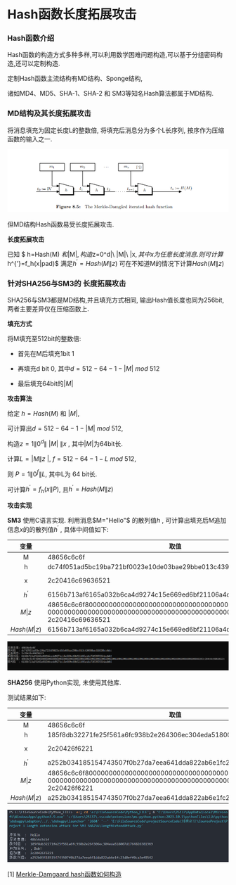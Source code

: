 # Hash函数长度拓展攻击

### Hash函数介绍

Hash函数的构造方式多种多样,可以利用数学困难问题构造,可以基于分组密码构造,还可以定制构造.

定制Hash函数主流结构有MD结构、Sponge结构,

诸如MD4、MD5、SHA-1、SHA-2 和 SM3等知名Hash算法都属于MD结构.

### MD结构及其长度拓展攻击

将消息填充为固定长度L的整数倍, 将填充后消息分为多个L长序列, 按序作为压缩函数的输入之一.

<img title="" src=".\\picture\\MD.png" alt="MD结构" style="zoom:80%;">

但MD结构Hash函数易受长度拓展攻击.



**长度拓展攻击**

已知 $ h=Hash(M) $和$|M|$,   
构造$z=0^d\|\ |M|\ \|x$, 其中x为任意长度消息.  
则可计算$h^{'}=f_h(x\|pad)$ 满足$h^{'}=Hash(M\|z)$
可在不知道M的情况下计算$Hash(M\|z)$



### 针对SHA256与SM3的 长度拓展攻击

SHA256与SM3都是MD结构,并且填充方式相同, 输出Hash值长度也同为256bit, 两者主要差异仅在压缩函数上.

**填充方式**

将M填充至512bit的整数倍: 

- 首先在M后填充1bit 1

- 再填充d bit 0, 其中$d=512-64-1-|M|\ mod\ 512$

- 最后填充64bit的$|M|$

**攻击算法**

给定 $h=Hash(M)$ 和 $|M|$,

可计算出$d=512-64-1-|M| \ mod\ 512$,

构造$z=1\|0^d\| \ |M|\ \|x$ ,  其中$|M|$为64bit长.



计算$L=|M\|z\ |$,  $f=512-64-1-L \ mod\ 512$, 

则 $P=1\|0^{f}\|L$, 其中L为 64 bit长.

可计算$h^{'}=f_h(x\|P)$,  且$h^{'}=Hash(M\|z)$





**攻击实现**

**SM3**
使用C语言实现.
利用消息$M="Hello"$ 的散列值$h$ , 可计算出填充后$M$追加信息$x$的的散列值$h^{'}$ , 具体中间值如下:

| 变量           | 取值                                                                                                                                                           | 字符串        |
|:------------:| ------------------------------------------------------------------------------------------------------------------------------------------------------------ | ---------- |
| M            | 48656c6c6f                                                                                                                                                   | "Hello"    |
| h            | dc74f051ad5bc19ba721bf0023e10de03bae29bbe013c43988bae55828bcebb                                                                                              |            |
| x            | 2c20416c69636521                                                                                                                                             | ", Alice!" |
| $h^{'}$      | 6156b713af6165a032b6ca4d9274c15e669ed6bf21106a4da73f5878334aab8d                                                                                             |            |
| $M\|z$       | 48656c6c6f800000000000000000000000000000000000000000000000000000 <br> 0000000000000000000000000000000000000000000000000000000000000028 <br> 2c20416c69636521 |            |
| $Hash(M\|z)$ | 6156b713af6165a032b6ca4d9274c15e669ed6bf21106a4da73f5878334aab8d                                                                                             |            |



![长度拓展攻击](.\\picture\\lenExtendAttack.png)





**SHA256**
使用Python实现, 未使用其他库.

测试结果如下:

| 变量           | 取值                                                                                                                                                       | 字符串      |
|:------------:| -------------------------------------------------------------------------------------------------------------------------------------------------------- | -------- |
| M            | 48656c6c6f                                                                                                                                               | "Hello"  |
| h            | 185f8db32271fe25f561a6fc938b2e264306ec304eda518007d1764826381969                                                                                         |          |
| x            | 2c20426f6221                                                                                                                                             | ", Bob!" |
| $h^{'}$      | a252b034185154743507f0b27da7eea641dda822ab6e1fc23d0eff0ca3ef8542                                                                                         |          |
| $M\|z$       | 48656c6c6f800000000000000000000000000000000000000000000000000000 <br> 0000000000000000000000000000000000000000000000000000000000000028 <br> 2c20426f6221 |          |
| $Hash(M\|z)$ | a252b034185154743507f0b27da7eea641dda822ab6e1fc23d0eff0ca3ef8542                                                                                         |          |

![Python实现SHA256](.\\picture\\SHA256.png)











[1] [Merkle-Damgaard hash函数如何构造](https://www.cnblogs.com/zhuowangy2k/p/12245508.html)


